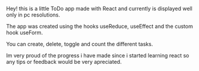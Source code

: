 Hey! this is a little ToDo app made with React and currently is displayed well only in pc resolutions.

The app was created using the hooks useReduce, useEffect and the custom hook useForm.

You can create, delete, toggle and count the different tasks.

Im very proud of the progress i have made since i started learning react so any tips or feedback would be very apreciated.
